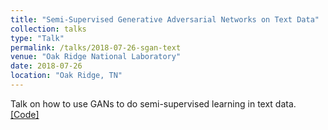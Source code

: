 ```yaml
---
title: "Semi-Supervised Generative Adversarial Networks on Text Data"
collection: talks
type: "Talk"
permalink: /talks/2018-07-26-sgan-text
venue: "Oak Ridge National Laboratory"
date: 2018-07-26
location: "Oak Ridge, TN"
---
```


Talk on how to use GANs to do semi-supervised learning in text data.<br>
[[Code]](https://github.com/rsingh43/SGAN-Text)
